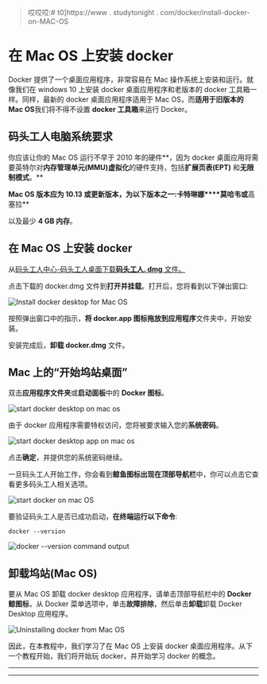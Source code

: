 > 哎哎哎:# t0]https://www . studytonight . com/docker/install-docker-on-MAC-OS

# 在 Mac OS 上安装 docker

Docker 提供了一个桌面应用程序，非常容易在 Mac 操作系统上安装和运行。就像我们在 windows 10 上安装 docker 桌面应用程序和老版本的 docker 工具箱一样。同样，最新的 docker 桌面应用程序适用于 Mac OS，而**适用于旧版本的 Mac OS**我们将不得不设置 **docker 工具箱**来运行 Docker。

## 码头工人电脑系统要求

你应该让你的 Mac OS 运行不早于 2010 年的硬件**，因为 docker 桌面应用将需要英特尔对**内存管理单元(MMU)虚拟化**的硬件支持，包括**扩展页表(EPT)** 和**无限制模式**。**

 **Mac OS **版本应为 10.13 或更新版本**，为以下版本之一:**卡特琳娜****莫哈韦**或**高塞拉**

以及最少 **4 GB 内存**。

## 在 Mac OS 上安装 docker

从[码头工人中心-码头工人桌面下载**码头工人. dmg** 文件。](https://hub.docker.com/editions/community/docker-ce-desktop-mac/)

点击下载的 docker.dmg 文件到**打开并挂载**。打开后，您将看到以下弹出窗口:

![Install docker desktop for Mac OS](../Images/f958ad27998c0d3085fbe6433f34af85.png)

按照弹出窗口中的指示，**将 docker.app 图标拖放到应用程序**文件夹中，开始安装。

安装完成后，**卸载 docker.dmg** 文件。

## Mac 上的“开始坞站桌面”

双击**应用程序文件夹**或**启动面板**中的 **Docker 图标**。

![start docker desktop on mac os](../Images/27ce38bd3488e8a741bd78fadca33ac3.png)

由于 docker 应用程序需要特权访问，您将被要求输入您的**系统密码**。

![start docker desktop app on mac os](../Images/299407ff431f4199aa8ed713f00860cf.png)

点击**确定**，并提供您的系统密码继续。

一旦码头工人开始工作，你会看到**鲸鱼图标出现在顶部导航栏**中，你可以点击它查看更多码头工人相关选项。

![start docker on mac OS](../Images/4069dead907f512780f8a72c8ec173fc.png)

要验证码头工人是否已成功启动，**在终端运行以下命令**:

```
docker --version
```

![docker --version command output](../Images/2cf82a9fa0ec6f5c2fadfc882ea14b25.png)

## 卸载坞站(Mac OS)

要从 Mac OS 卸载 docker desktop 应用程序，请单击顶部导航栏中的 **Docker 鲸图标**，从 Docker 菜单选项中，单击**故障排除**，然后单击**卸载**卸载 Docker Desktop 应用程序。

![Uninstalling docker from Mac OS](../Images/b6af9646fb4a63220ff24f43d716f0d1.png)

因此，在本教程中，我们学习了在 Mac OS 上安装 docker 桌面应用程序。从下一个教程开始，我们将开始玩 docker，并开始学习 docker 的概念。

* * *

* * ***